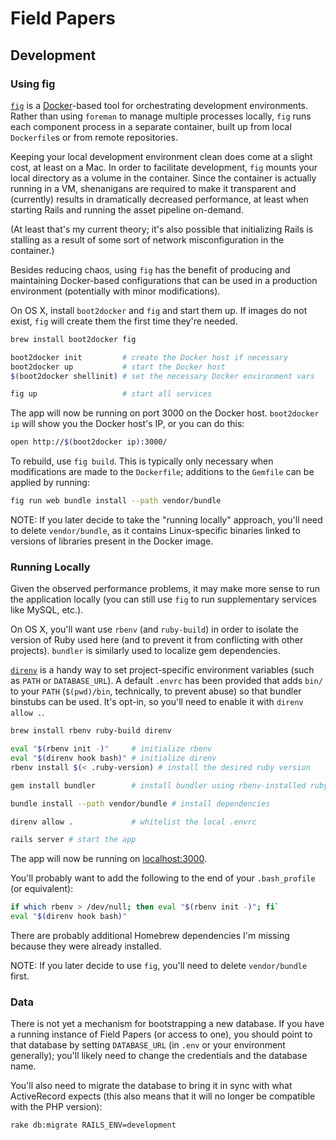 # Field Papers

## Development

### Using fig

[`fig`](http://www.fig.sh/) is a [Docker](http://www.docker.com/)-based tool for
orchestrating development environments. Rather than using `foreman` to manage
multiple processes locally, `fig` runs each component process in a separate
container, built up from local `Dockerfile`s or from remote repositories.

Keeping your local development environment clean does come at a slight cost, at
least on a Mac. In order to facilitate development, `fig` mounts your local
directory as a volume in the container. Since the container is actually running
in a VM, shenanigans are required to make it transparent and (currently)
results in dramatically decreased performance, at least when starting Rails and
running the asset pipeline on-demand.

(At least that's my current theory; it's also possible that initializing Rails
is stalling as a result of some sort of network misconfiguration in the
container.)

Besides reducing chaos, using `fig` has the benefit of producing and
maintaining Docker-based configurations that can be used in a production
environment (potentially with minor modifications).

On OS X, install `boot2docker` and `fig` and start them up. If images do not
exist, `fig` will create them the first time they're needed.

```bash
brew install boot2docker fig

boot2docker init         # create the Docker host if necessary
boot2docker up           # start the Docker host
$(boot2docker shellinit) # set the necessary Docker environment vars

fig up                   # start all services
```

The app will now be running on port 3000 on the Docker host. `boot2docker ip`
will show you the Docker host's IP, or you can do this:

```bash
open http://$(boot2docker ip):3000/
```

To rebuild, use `fig build`. This is typically only necessary when
modifications are made to the `Dockerfile`; additions to the `Gemfile` can be
applied by running:

```bash
fig run web bundle install --path vendor/bundle
```

NOTE: If you later decide to take the "running locally" approach, you'll need
to delete `vendor/bundle`, as it contains Linux-specific binaries linked to
versions of libraries present in the Docker image.

### Running Locally

Given the observed performance problems, it may make more sense to run the
application locally (you can still use `fig` to run supplementary services like
MySQL, etc.).

On OS X, you'll want use `rbenv` (and `ruby-build`) in order to isolate the
version of Ruby used here (and to prevent it from conflicting with other
projects). `bundler` is similarly used to localize gem dependencies.

[`direnv`](https://github.com/zimbatm/direnv) is a handy way to set
project-specific environment variables (such as `PATH` or `DATABASE_URL`).
A default `.envrc` has been provided that adds `bin/` to your `PATH`
(`$(pwd)/bin`, technically, to prevent abuse) so that bundler binstubs can be
used. It's opt-in, so you'll need to enable it with `direnv allow .`.

```bash
brew install rbenv ruby-build direnv

eval "$(rbenv init -)"     # initialize rbenv
eval "$(direnv hook bash)" # initialize direnv
rbenv install $(< .ruby-version) # install the desired ruby version

gem install bundler        # install bundler using rbenv-installed ruby

bundle install --path vendor/bundle # install dependencies

direnv allow .             # whitelist the local .envrc

rails server # start the app
```

The app will now be running on [localhost:3000](http://localhost:3000/).

You'll probably want to add the following to the end of your `.bash_profile`
(or equivalent):

```bash
if which rbenv > /dev/null; then eval "$(rbenv init -)"; fi`
eval "$(direnv hook bash)"
```

There are probably additional Homebrew dependencies I'm missing because they
were already installed.

NOTE: If you later decide to use `fig`, you'll need to delete `vendor/bundle`
first.

### Data

There is not yet a mechanism for bootstrapping a new database. If you have
a running instance of Field Papers (or access to one), you should point to that
database by setting `DATABASE_URL` (in `.env` or your environment generally);
you'll likely need to change the credentials and the database name.

You'll also need to migrate the database to bring it in sync with what
ActiveRecord expects (this also means that it will no longer be compatible with
the PHP version):

```bash
rake db:migrate RAILS_ENV=development
```
